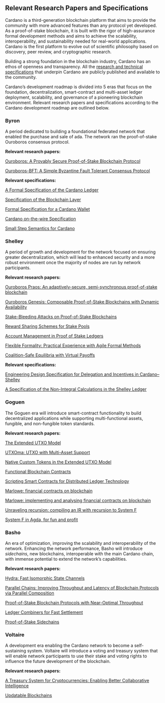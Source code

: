 ## Relevant Research Papers and Specifications

Cardano is a third-generation blockchain platform that aims to provide the community with more advanced features than any protocol yet developed. As a proof-of-stake blockchain, it is built with the rigor of high-assurance formal development methods and aims to achieve the scalability, interoperability, and sustainability needed for real-world applications. Cardano is the first platform to evolve out of scientific philosophy based on discovery, peer review, and cryptographic research. 

Building a strong foundation in the blockchain industry, Cardano has an ethos of openness and transparency. All the [research and technical specifications](https://iohk.io/en/research/library/) that underpin Cardano are publicly published and available to the community.

Cardano’s development roadmap is divided into 5 eras that focus on the foundation, decentralization, smart-contract and multi-asset ledger deployment, scalability, and governance of a pioneering blockchain environment. Relevant research papers and specifications according to the Cardano development roadmap are outlined below.

### Byron

A period dedicated to building a foundational federated network that enabled the purchase and sale of ada. The network ran the proof-of-stake Ouroboros consensus protocol. 

**Relevant research papers:**

[Ouroboros: A Provably Secure Proof-of-Stake Blockchain Protocol](https://eprint.iacr.org/2016/889.pdf)

[Ouroboros-BFT: A Simple Byzantine Fault Tolerant Consensus Protocol](https://eprint.iacr.org/2018/1049.pdf)

**Relevant specifications:**

[A Formal Specification of the Cardano Ledger](https://hydra.iohk.io/build/793054/download/1/ledger-spec.pdf)

[Specification of the Blockchain Layer](https://hydra.iohk.io/build/761704/download/1/blockchain-spec.pdf)

[Formal Specification for a Cardano Wallet](https://iohk.io/en/research/library/papers/formal-specification-for-a-cardano-wallet/)

[Cardano on-the-wire Specification](https://hydra.iohk.io/build/3156433/download/1/binary.pdf)

[Small Step Semantics for Cardano](https://hydra.iohk.io/build/3156322/download/1/small-step-semantics.pdf)

### Shelley

A period of growth and development for the network focused on ensuring greater decentralization, which will lead to enhanced security and a more robust environment once the majority of nodes are run by network participants.

**Relevant research papers:**

[Ouroboros Praos: An adaptively-secure, semi-synchronous proof-of-stake blockchain](https://eprint.iacr.org/2017/573.pdf)

[Ouroboros Genesis: Composable Proof-of-Stake Blockchains with Dynamic Availability](https://eprint.iacr.org/2018/378.pdf)

[Stake-Bleeding Attacks on Proof-of-Stake Blockchains](https://eprint.iacr.org/2018/248.pdf)

[Reward Sharing Schemes for Stake Pools](https://arxiv.org/ftp/arxiv/papers/1807/1807.11218.pdf)

[Account Management in Proof of Stake Ledgers](https://eprint.iacr.org/2020/525.pdf)

[Flexible Formality: Practical Experience with Agile Formal Methods](https://iohk.io/en/research/library/papers/flexible-formalitypractical-experience-with-agile-formal-methods/)

[Coalition-Safe Equilibria with Virtual Payoffs](https://arxiv.org/pdf/2001.00047.pdf)

**Relevant specifications:**

[Engineering Design Specification for Delegation and Incentives in Cardano–Shelley](https://hydra.iohk.io/build/790053/download/1/delegation_design_spec.pdf)

[A Specification of the Non-Integral Calculations in the Shelley Ledger](https://hydra.iohk.io/build/3156326/download/1/non-integer-calculations.pdf)

### Goguen

The Goguen era will introduce smart-contract functionality to build decentralized applications while supporting multi-functional assets, fungible, and non-fungible token standards.

**Relevant research papers:**

[The Extended UTXO Model](https://iohk.io/en/research/library/papers/the-extended-utxo-model/)

[UTXOma: UTXO with Multi-Asset Support](https://iohk.io/en/research/library/papers/utxoma-utxo-with-multi-asset-support/)

[Native Custom Tokens in the Extended UTXO Model](https://iohk.io/en/research/library/papers/native-custom-tokens-in-the-extended-utxo-model/)

[Functional Blockchain Contracts](https://iohk.io/en/research/library/papers/functional-blockchain-contracts/)

[Scripting Smart Contracts for Distributed Ledger Technology](https://eprint.iacr.org/2016/1156.pdf)

[Marlowe: financial contracts on blockchain](https://iohk.io/en/research/library/papers/marlowefinancial-contracts-on-blockchain/)

[Marlowe: implementing and analysing financial contracts on blockchain](https://iohk.io/en/research/library/papers/marloweimplementing-and-analysing-financial-contracts-on-blockchain/)

[Unraveling recursion: compiling an IR with recursion to System F](https://iohk.io/en/research/library/papers/unraveling-recursioncompiling-an-ir-with-recursion-to-system-f/)

[System F in Agda, for fun and profit](https://iohk.io/en/research/library/papers/system-f-in-agdafor-fun-and-profit/)

### Basho

An era of optimization, improving the scalability and interoperability of the network. Enhancing the network performance, Basho will introduce *sidechains*, new blockchains, interoperable with the main Cardano chain, with immense potential to extend the network’s capabilities.

**Relevant research papers:**

[Hydra: Fast Isomorphic State Channels](https://eprint.iacr.org/2020/299.pdf)

[Parallel Chains: Improving Throughput and Latency of Blockchain Protocols via Parallel Composition](https://eprint.iacr.org/2018/1119.pdf)

[Proof-of-Stake Blockchain Protocols with Near-Optimal Throughput](https://eprint.iacr.org/2020/037.pdf)

[Ledger Combiners for Fast Settlement](https://eprint.iacr.org/2020/675.pdf)

[Proof-of-Stake Sidechains](https://eprint.iacr.org/2018/1239.pdf)

### Voltaire

A development era enabling the Cardano network to become a self-sustaining system. Voltaire will introduce a voting and treasury system that will enable network participants to use their stake and voting rights to influence the future development of the blockchain.

**Relevant research papers:**

[A Treasury System for Cryptocurrencies: Enabling Better Collaborative Intelligence](https://eprint.iacr.org/2018/435.pdf)

[Updatable Blockchains](https://eprint.iacr.org/2020/887.pdf)


